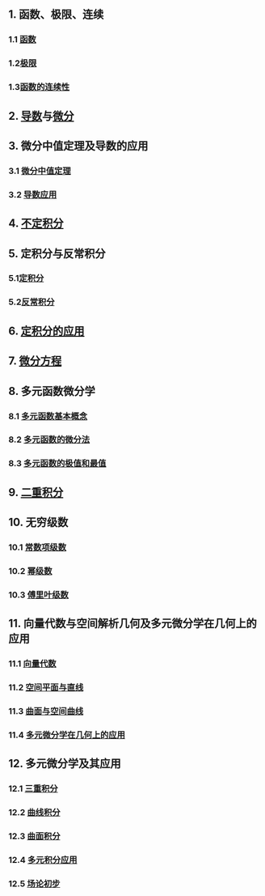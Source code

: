 ## 1. 函数、极限、连续

### 1.1 [函数](concept/函数.md)
### 1.2[极限](concept/极限.md)
### 1.3[函数的连续性](concept/函数的连续性.md)


## 2. [导数](concept/导数.md)与[微分](concept/微分.md)


## 3. 微分中值定理及导数的应用

### 3.1 [微分中值定理](concept/微分中值定理.md)

### 3.2 [导数应用](concept/导数应用.md)

## 4.  [不定积分](concept/不定积分.md)

## 5. 定积分与反常积分

### 5.1[定积分](concept/定积分.md)
### 5.2[反常积分](concept/反常积分.md)

## 6. [定积分的应用](concept/定积分的应用.md)

## 7. [微分方程](concept/微分方程.md)

## 8. 多元函数微分学

### 8.1 [多元函数基本概念](concept/多元函数.md)
### 8.2 [多元函数的微分法](concept/多元函数的微分法.md)
### 8.3 [多元函数的极值和最值](concept/多元函数的极值和最值.md)

## 9. [二重积分](concept/二重积分.md)


## 10. 无穷级数

### 10.1 [常数项级数](concept/常数项级数.md)
### 10.2 [幂级数](concept/幂级数.md)
### 10.3 [傅里叶级数](concept/傅里叶级数.md)

## 11. 向量代数与空间解析几何及多元微分学在几何上的应用

### 11.1 [向量代数](concept/向量代数.md)
### 11.2 [空间平面与直线](concept/空间平面与直线.md)
### 11.3 [曲面与空间曲线](concept/曲面与空间曲线.md)
### 11.4 [多元微分学在几何上的应用](concept/多元微分学在几何上的应用.md)

## 12. 多元微分学及其应用

### 12.1 [三重积分](concept/三重积分.md)
### 12.2 [曲线积分](concept/曲线积分.md)
### 12.3 [曲面积分](concept/曲面积分.md)
### 12.4 [多元积分应用](concept/多元积分应用.md)
### 12.5 [场论初步](concept/场论初步.md)
